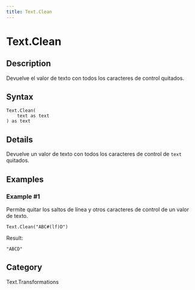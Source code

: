 ```yaml
---
title: Text.Clean
---
```


# Text.Clean


## Description

Devuelve el valor de texto con todos los caracteres de control quitados.


## Syntax

```powerquery
Text.Clean(
    text as text
) as text
```


## Details

Devuelve un valor de texto con todos los caracteres de control de <code>text</code> quitados.


## Examples

### Example #1 
Permite quitar los saltos de línea y otros caracteres de control de un valor de texto.
```powerquery
Text.Clean("ABC#(lf)D")
```

Result: 
```powerquery
"ABCD"
```




## Category
Text.Transformations
